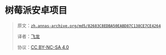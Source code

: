 # 树莓派安卓项目

> 原文：[`zh.annas-archive.org/md5/82683C8EDBA50EABD87C138CE7CE4264`](https://zh.annas-archive.org/md5/82683C8EDBA50EABD87C138CE7CE4264)
> 
> 译者：[飞龙](https://github.com/wizardforcel)
> 
> 协议：[CC BY-NC-SA 4.0](http://creativecommons.org/licenses/by-nc-sa/4.0/)